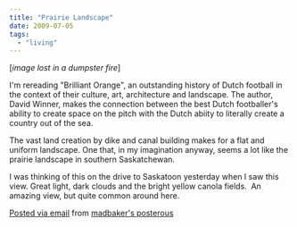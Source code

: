 ```yaml
---
title: "Prairie Landscape"
date: 2009-07-05
tags:
  - "living"
---
```


[_image lost in a dumpster fire_]

I'm rereading "Brilliant Orange", an outstanding history of Dutch football in the context of their culture, art, architecture and landscape. The author, David Winner, makes the connection between the best Dutch footballer's ability to create space on the pitch with the Dutch abiity to literally create a country out of the sea.

The vast land creation by dike and canal building makes for a flat and uniform landscape. One that, in my imagination anyway, seems a lot like the prairie landscape in southern Saskatchewan.

I was thinking of this on the drive to Saskatoon yesterday when I saw this view. Great light, dark clouds and the bright yellow canola fields.  An amazing view, but quite common around here.

[Posted via email](http://posterous.com) from [madbaker's posterous](http://madbaker.posterous.com/prairie-landscape)
